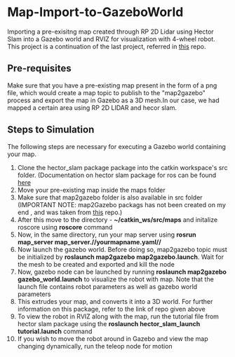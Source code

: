 # Map-Import-to-GazeboWorld
Importing a pre-exisitng map created through RP 2D Lidar using Hector Slam into a Gazebo world and RVIZ for visualization with 4-wheel robot. This project is a continuation of the last project, referred in [this](https://github.com/SyedKirmani12/4WheelDrive_Gazebo_using_ROS) repo.
## Pre-requisites
Make sure that you have a pre-existing map present in the form of a png file, which would create a map topic to publish to the "map2gazebo" process and export the map in Gazebo as a 3D mesh.In our case, we had mapped a certain area using RP 2D LIDAR and hecor slam.
## Steps to Simulation
The following steps are necessary for executing a Gazebo world containing your map.
1. Clone the hector_slam package package into the catkin workspace's src folder. (Documentation on hector slam package for ros can be found [here]([url](http://wiki.ros.org/hector_slam))
2. Move your pre-existing map inside the maps folder
3. Make sure that map2gazebo folder is also available in src folder (IMPORTANT NOTE:  map2Gazebo packags has not been created on my end , and was taken from [this](https://github.com/shilohc/map2gazebo) repo.)
4. After this move to the directory - **~/catkin_ws/src/maps** and initalize roscore using **roscore** command
5. Now, in the same directory, run your map server using **rosrun map_server map_server.//yourmapname.yaml//**
6. Now launch the gazebo world. Before doing so, map2gazebo topic must be initialized by **roslaunch map2gazebo map2gazebo.launch**. Wait for the mesh to be created and exported and kill the node
7. Now, gazebo node can be launched by running **roslaunch map2gazebo gazebo_world.launch** to visualize the robot with map. Note that the launch file contains robot parameters as well as gazebo world parameters
8. This extrudes your map, and converts it into a 3D world. For further information on this package, refer to the link of repo given above
9. To view the robot in RVIZ along with the map, run the tutorial file from hector slam package using the **roslaunch hector_slam_launch tutorial.launch** command
10. If you wish to move the robot around in Gazebo and view the map changing dynamically, run the teleop node for motion 
 
